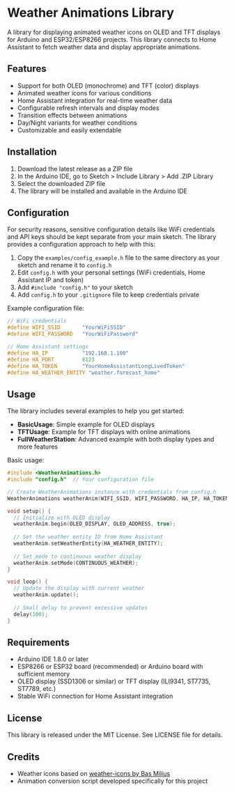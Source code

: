 # Weather Animations Library

A library for displaying animated weather icons on OLED and TFT displays for Arduino and ESP32/ESP8266 projects. This library connects to Home Assistant to fetch weather data and display appropriate animations.

## Features

- Support for both OLED (monochrome) and TFT (color) displays
- Animated weather icons for various conditions
- Home Assistant integration for real-time weather data
- Configurable refresh intervals and display modes
- Transition effects between animations
- Day/Night variants for weather conditions
- Customizable and easily extendable

## Installation

1. Download the latest release as a ZIP file
2. In the Arduino IDE, go to Sketch > Include Library > Add .ZIP Library
3. Select the downloaded ZIP file
4. The library will be installed and available in the Arduino IDE

## Configuration

For security reasons, sensitive configuration details like WiFi credentials and API keys should be kept separate from your main sketch. The library provides a configuration approach to help with this:

1. Copy the `examples/config_example.h` file to the same directory as your sketch and rename it to `config.h`
2. Edit `config.h` with your personal settings (WiFi credentials, Home Assistant IP and token)
3. Add `#include "config.h"` to your sketch
4. Add `config.h` to your `.gitignore` file to keep credentials private

Example configuration file:

```cpp
// WiFi credentials
#define WIFI_SSID       "YourWiFiSSID"
#define WIFI_PASSWORD   "YourWiFiPassword"

// Home Assistant settings
#define HA_IP           "192.168.1.100"
#define HA_PORT         8123
#define HA_TOKEN        "YourHomeAssistantLongLivedToken"
#define HA_WEATHER_ENTITY "weather.forecast_home"
```

## Usage

The library includes several examples to help you get started:

- **BasicUsage**: Simple example for OLED displays
- **TFTUsage**: Example for TFT displays with online animations
- **FullWeatherStation**: Advanced example with both display types and more features

Basic usage:

```cpp
#include <WeatherAnimations.h>
#include "config.h"  // Your configuration file

// Create WeatherAnimations instance with credentials from config.h
WeatherAnimations weatherAnim(WIFI_SSID, WIFI_PASSWORD, HA_IP, HA_TOKEN);

void setup() {
  // Initialize with OLED display
  weatherAnim.begin(OLED_DISPLAY, OLED_ADDRESS, true);
  
  // Set the weather entity ID from Home Assistant
  weatherAnim.setWeatherEntity(HA_WEATHER_ENTITY);
  
  // Set mode to continuous weather display
  weatherAnim.setMode(CONTINUOUS_WEATHER);
}

void loop() {
  // Update the display with current weather
  weatherAnim.update();
  
  // Small delay to prevent excessive updates
  delay(100);
}
```

## Requirements

- Arduino IDE 1.8.0 or later
- ESP8266 or ESP32 board (recommended) or Arduino board with sufficient memory
- OLED display (SSD1306 or similar) or TFT display (ILI9341, ST7735, ST7789, etc.)
- Stable WiFi connection for Home Assistant integration

## License

This library is released under the MIT License. See LICENSE file for details.

## Credits

- Weather icons based on [weather-icons by Bas Milius](https://github.com/basmilius/weather-icons)
- Animation conversion script developed specifically for this project
